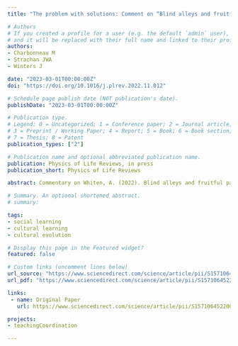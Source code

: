 ```yaml
---
title: "The problem with solutions: Comment on “Blind alleys and fruitful pathways in the comparative study of cultural cognition” by Andrew Whiten"

# Authors
# If you created a profile for a user (e.g. the default `admin` user), write the username (folder name) here 
# and it will be replaced with their full name and linked to their profile.
authors:
- Charbonneau M
- Strachan JWA
- Winters J

date: "2023-03-01T00:00:00Z"
doi: "https://doi.org/10.1016/j.plrev.2022.11.012"

# Schedule page publish date (NOT publication's date).
publishDate: "2023-03-01T00:00:00Z"

# Publication type.
# Legend: 0 = Uncategorized; 1 = Conference paper; 2 = Journal article;
# 3 = Preprint / Working Paper; 4 = Report; 5 = Book; 6 = Book section;
# 7 = Thesis; 8 = Patent
publication_types: ["2"]

# Publication name and optional abbreviated publication name.
publication: Physics of Life Reviews, in press
publication_short: Physics of Life Reviews

abstract: Commentary on Whiten, A. (2022). Blind alleys and fruitful pathways in the comparative study of cultural cognition. Physics of Life Reviews, 43. pp.211-238.

# Summary. An optional shortened abstract.
# summary: 

tags: 
- social learning
- cultural learning
- cultural evolution 

# Display this page in the Featured widget?
featured: false

# Custom links (uncomment lines below)
url_source: "https://www.sciencedirect.com/science/article/pii/S1571064522000872"
url_pdf: "https://www.sciencedirect.com/science/article/pii/S1571064522000872/pdfft"

links:
 - name: Original Paper
   url: https://www.sciencedirect.com/science/article/pii/S1571064522000677

projects:
- teachingCoordination

---
```



